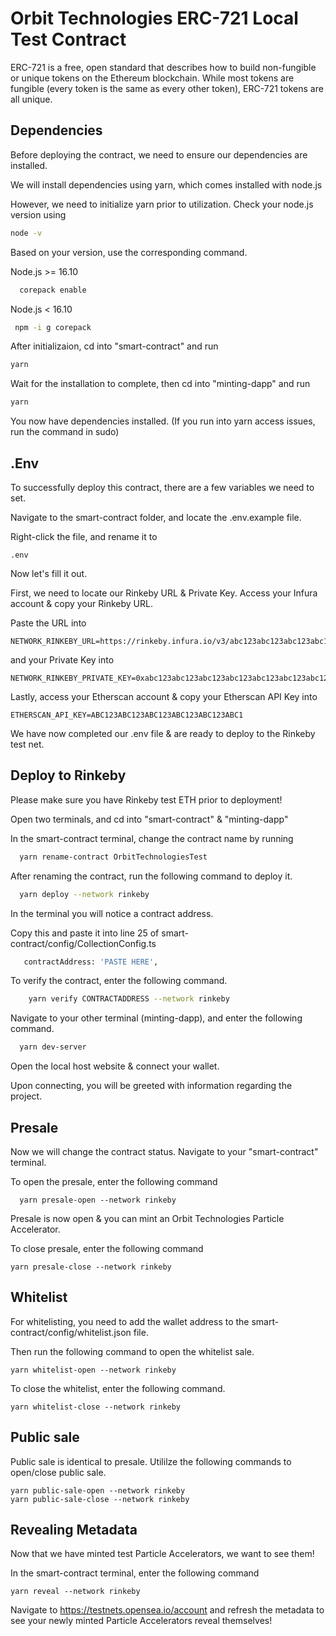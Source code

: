 
# Orbit Technologies ERC-721 Local Test Contract

ERC-721 is a free, open standard that describes how to build non-fungible or unique tokens on the Ethereum blockchain. While most tokens are fungible (every token is the same as every other token), ERC-721 tokens are all unique.


## Dependencies

Before deploying the contract, we need to ensure our dependencies are installed.

We will install dependencies using yarn, which comes installed with node.js 

However, we need to initialize yarn prior to utilization.
Check your node.js version using 
```bash 
node -v
```
Based on your version, use the corresponding command.

Node.js >= 16.10
```bash
  corepack enable
```
 Node.js < 16.10
```bash
 npm -i g corepack
```
 
  After initializaion, cd into "smart-contract" and run
  ```bash
  yarn
  ```
  Wait for the installation to complete, then cd into "minting-dapp" and run
  ```bash
  yarn
  ```
  
  You now have dependencies installed. (If you run into yarn access issues, run the command in sudo)

    
    
## .Env

To successfully deploy this contract, there are a few variables we need to set.

Navigate to the smart-contract folder, and locate the .env.example file. 

Right-click the file, and rename it to 
```
.env
```

Now let's fill it out.

First, we need to locate our Rinkeby URL & Private Key. Access your Infura account & copy your Rinkeby URL.



Paste the URL into 
```
NETWORK_RINKEBY_URL=https://rinkeby.infura.io/v3/abc123abc123abc123abc123abc123ab
```
and your Private Key into
```
NETWORK_RINKEBY_PRIVATE_KEY=0xabc123abc123abc123abc123abc123abc123abc123abc123abc123abc123abc1
```
Lastly, access your Etherscan account & copy your Etherscan API Key into
```
ETHERSCAN_API_KEY=ABC123ABC123ABC123ABC123ABC123ABC1
```
We have now completed our .env file & are ready to deploy to the Rinkeby test net.





 
## Deploy to Rinkeby

Please make sure you have Rinkeby test ETH prior to deployment!

Open two terminals, and cd into "smart-contract" &  "minting-dapp"

In the smart-contract terminal, change the contract name by running 
```bash
  yarn rename-contract OrbitTechnologiesTest
```

After renaming the contract, run the following command to deploy it.

```bash
  yarn deploy --network rinkeby
```

In the terminal you will notice a contract address.

Copy this and paste it into line 25 of smart-contract/config/CollectionConfig.ts

```bash
   contractAddress: 'PASTE HERE',
```

To verify the contract, enter the following command.

```bash
    yarn verify CONTRACTADDRESS --network rinkeby
```

Navigate to your other terminal (minting-dapp), and enter the following command.

```bash
  yarn dev-server
```
Open the local host website & connect your wallet.

Upon connecting, you will be greeted with information regarding the project.

## Presale

Now we will change the contract status. Navigate to your "smart-contract" terminal.


To open the presale, enter the following command
```
  yarn presale-open --network rinkeby
```
Presale is now open & you can mint an Orbit Technologies Particle Accelerator.

To close presale, enter the following command
```
yarn presale-close --network rinkeby
```
## Whitelist
For whitelisting, you need to add the wallet address to the smart-contract/config/whitelist.json file.

Then run the following command to open the whitelist sale.
```
yarn whitelist-open --network rinkeby 
```

To close the whitelist, enter the following command.
```
yarn whitelist-close --network rinkeby
```
## Public sale
Public sale is identical to presale. Utililze the following commands to open/close public sale.
```
yarn public-sale-open --network rinkeby
yarn public-sale-close --network rinkeby
```
## Revealing Metadata

Now that we have minted test Particle Accelerators, we want to see them!

In the smart-contract terminal, enter the following command
```
yarn reveal --network rinkeby
```

 Navigate to https://testnets.opensea.io/account and refresh the metadata to see your newly minted Particle Accelerators reveal themselves!

 